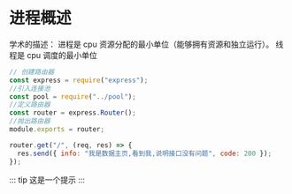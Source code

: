 # 进程概述

学术的描述：
进程是 cpu 资源分配的最小单位（能够拥有资源和独立运行）。
线程是 cpu 调度的最小单位

```js
// 创建路由器
const express = require("express");
//引入连接池
const pool = require("../pool");
//定义路由器
const router = express.Router();
//抛出路由器
module.exports = router;

router.get("/", (req, res) => {
  res.send({ info: "我是数据主页,看到我,说明接口没有问题", code: 200 });
});
```

::: tip
这是一个提示
:::

